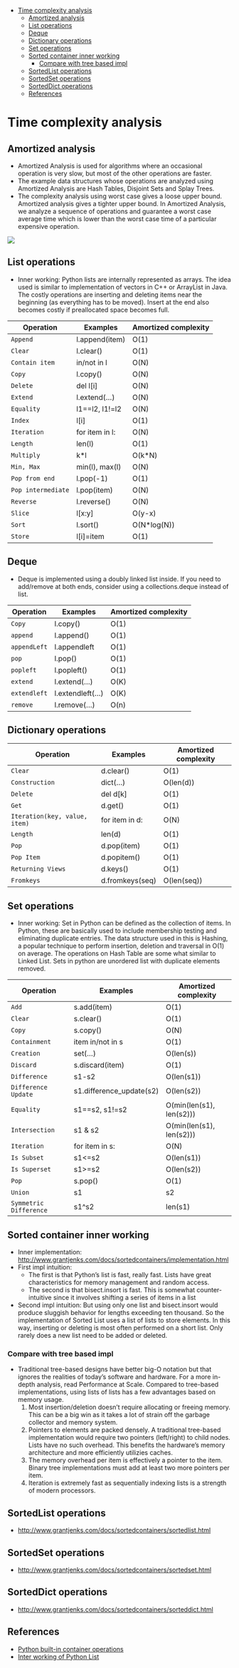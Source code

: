 - [Time complexity analysis](#time-complexity-analysis)
  - [Amortized analysis](#amortized-analysis)
  - [List operations](#list-operations)
  - [Deque](#deque)
  - [Dictionary operations](#dictionary-operations)
  - [Set operations](#set-operations)
  - [Sorted container inner working](#sorted-container-inner-working)
    - [Compare with tree based impl](#compare-with-tree-based-impl)
  - [SortedList operations](#sortedlist-operations)
  - [SortedSet operations](#sortedset-operations)
  - [SortedDict operations](#sorteddict-operations)
  - [References](#references)

# Time complexity analysis
## Amortized analysis

* Amortized Analysis is used for algorithms where an occasional operation is very slow, but most of the other operations are faster.
* The example data structures whose operations are analyzed using Amortized Analysis are Hash Tables, Disjoint Sets and Splay Trees.
* The complexity analysis using worst case gives a loose upper bound. Amortized analysis gives a tighter upper bound. In Amortized Analysis, we analyze a sequence of operations and guarantee a worst case average time which is lower than the worst case time of a particular expensive operation.

![](../.gitbook/assets/timecomplexity.png)

## List operations
* Inner working: Python lists are internally represented as arrays. The idea used is similar to implementation of vectors in C++ or ArrayList in Java. The costly operations are inserting and deleting items near the beginning (as everything has to be moved). Insert at the end also becomes costly if preallocated space becomes full.

| Operation          | Examples       | Amortized complexity |
| ------------------ | -------------- | -------------------- |
| `Append`           | l.append(item) | O(1)                 |
| `Clear`            | l.clear()      | O(1)                 |
| `Contain item`     | in/not in l    | O(N)                 |
| `Copy`             | l.copy()       | O(N)                 |
| `Delete`           | del l\[i]      | O(N)                 |
| `Extend`           | l.extend(…)    | O(N)                 |
| `Equality`         | l1==l2, l1!=l2 | O(N)                 |
| `Index`            | l\[i]          | O(1)                 |
| `Iteration`        | for item in l: | O(N)                 |
| `Length`           | len(l)         | O(1)                 |
| `Multiply`         | k\*l           | O(k\*N)              |
| `Min, Max`         | min(l), max(l) | O(N)                 |
| `Pop from end`     | l.pop(-1)      | O(1)                 |
| `Pop intermediate` | l.pop(item)    | O(N)                 |
| `Reverse`          | l.reverse()    | O(N)                 |
| `Slice`            | l\[x:y]        | O(y-x)               |
| `Sort`             | l.sort()       | O(N\*log(N))         |
| `Store`            | l\[i]=item     | O(1)                 |

## Deque
* Deque is implemented using a doubly linked list inside.  If you need to add/remove at both ends, consider using a collections.deque instead of list. 

| Operation          | Examples       | Amortized complexity |
| ------------------ | -------------- | -------------------- |
| `Copy`           | l.copy() | O(1)                 |
| `append`            | l.append()      | O(1)                 |
| `appendLeft`     | l.appendleft    | O(1)                 |
| `pop`             | l.pop()       | O(1)                 |
| `popleft`           | l.popleft()      | O(1)                 |
| `extend`           | l.extend(…)    | O(K)                 |
| `extendleft`           | l.extendleft(…)    | O(K)                 |
| `remove`           | l.remove(…)    | O(n)                 |

## Dictionary operations

| Operation          | Examples       | Amortized complexity |
| ----------------------------- | --------------- | ---------------------- |
| `Clear`                       | d.clear()       | O(1)                   |
| `Construction`                | dict(…)         | O(len(d))              |
| `Delete`                      | del d\[k]       | O(1)                   |
| `Get`                         | d.get()         | O(1)                   |
| `Iteration(key, value, item)` | for item in d:  | O(N)                   |
| `Length`                      | len(d)          | O(1)                   |
| `Pop`                         | d.pop(item)     | O(1)                   |
| `Pop Item`                    | d.popitem()     | O(1)                   |
| `Returning Views`             | d.keys()        | O(1)                   |
| `Fromkeys`                    | d.fromkeys(seq) | O(len(seq))            |

## Set operations
* Inner working: Set in Python can be defined as the collection of items. In Python, these are basically used to include membership testing and eliminating duplicate entries. The data structure used in this is Hashing, a popular technique to perform insertion, deletion and traversal in O(1) on average. The operations on Hash Table are some what similar to Linked List. Sets in python are unordered list with duplicate elements removed.

| Operation          | Examples       | Amortized complexity |
| ---------------------- | ------------------------ | ------------------------ |
| `Add`                  | s.add(item)              | O(1)                     |
| `Clear`                | s.clear()                | O(1)                     |
| `Copy`                 | s.copy()                 | O(N)                     |
| `Containment`          | item in/not in s         | O(1)                     |
| `Creation`             | set(…)                   | O(len(s))                |
| `Discard`              | s.discard(item)          | O(1)                     |
| `Difference`           | s1-s2                    | O(len(s1))               |
| `Difference Update`    | s1.difference_update(s2) | O(len(s2))               |
| `Equality`             | s1==s2, s1!=s2           | O(min(len(s1), len(s2))) |
| `Intersection`         | s1 & s2                  | O(min(len(s1), len(s2))) |
| `Iteration`            | for item in s:           | O(N)                     |
| `Is Subset`            | s1<=s2                   | O(len(s1))               |
| `Is Superset`          | s1>=s2                   | O(len(s2))               |
| `Pop`                  | s.pop()                  | O(1)                     |
| `Union`                | s1                       | s2                       |
| `Symmetric Difference` | s1^s2                    | len(s1)                  |

## Sorted container inner working
* Inner implementation: http://www.grantjenks.com/docs/sortedcontainers/implementation.html
* First impl intuition:
  *  The first is that Python’s list is fast, really fast. Lists have great characteristics for memory management and random access. 
  *  The second is that bisect.insort is fast. This is somewhat counter-intuitive since it involves shifting a series of items in a list
* Second impl intuition: But using only one list and bisect.insort would produce sluggish behavior for lengths exceeding ten thousand. So the implementation of Sorted List uses a list of lists to store elements. In this way, inserting or deleting is most often performed on a short list. Only rarely does a new list need to be added or deleted.

### Compare with tree based impl
* Traditional tree-based designs have better big-O notation but that ignores the realities of today’s software and hardware. For a more in-depth analysis, read Performance at Scale. Compared to tree-based implementations, using lists of lists has a few advantages based on memory usage. 
  1. Most insertion/deletion doesn’t require allocating or freeing memory. This can be a big win as it takes a lot of strain off the garbage collector and memory system.
  2. Pointers to elements are packed densely. A traditional tree-based implementation would require two pointers (left/right) to child nodes. Lists have no such overhead. This benefits the hardware’s memory architecture and more efficiently utilizies caches.
  3. The memory overhead per item is effectively a pointer to the item. Binary tree implementations must add at least two more pointers per item.
  4. Iteration is extremely fast as sequentially indexing lists is a strength of modern processors.

## SortedList operations
* http://www.grantjenks.com/docs/sortedcontainers/sortedlist.html

## SortedSet operations
* http://www.grantjenks.com/docs/sortedcontainers/sortedset.html

## SortedDict operations
* http://www.grantjenks.com/docs/sortedcontainers/sorteddict.html

## References
* [Python built-in container operations](https://www.geeksforgeeks.org/complexity-cheat-sheet-for-python-operations/)
* [Inter working of Python List](https://www.geeksforgeeks.org/internal-working-of-list-in-python/)